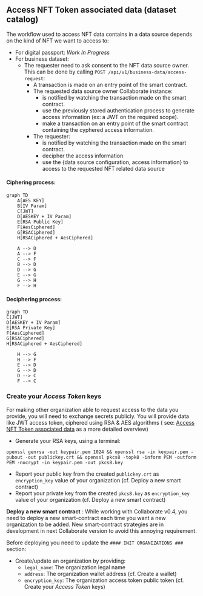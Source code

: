 ## Access NFT Token associated data (dataset catalog)

The workflow used to access NFT data contains in a data source depends on the kind of NFT we want to
access to:

* For digital passport: _Work In Progress_
* For business dataset:
    * The requester need to ask consent to the NFT data source owner. This can be done by
      calling `POST /api/v1/business-data/access-request`:
        * A transaction is made on an entry point of the smart contract.
        * The requested data source owner Collaborate instance:
            * is notified by watching the transaction made on the smart contract.
            * use the previously stored authentication process to generate access information (ex: a
              JWT on the required scope).
            * make a transaction on an entry point of the smart contract containing the cyphered
              access information.
        * The requester:
            * is notified by watching the transaction made on the smart contract.
            * decipher the access information
            * use the {data source configuration, access information} to access to the requested NFT
              related data source

#### Ciphering process:

```mermaid
graph TD
    A[AES KEY] 
    B[IV Param]
    C[JWT]
    D[AESKEY + IV Param]
    E[RSA Public Key]
    F[AesCiphered]
    G[RSACiphered]
    H[RSACiphered + AesCiphered]

    A --> D
    A --> F
    C --> F
    B --> D
    D --> G
    E --> G
    G --> H
    F --> H
```

#### Deciphering process:

```mermaid
graph TD
C[JWT]
D[AESKEY + IV Param]
E[RSA Private Key]
F[AesCiphered]
G[RSACiphered]
H[RSACiphered + AesCiphered]

    H --> G 
    H --> F
    E --> D 
    G --> D
    D --> C
    F --> C
```


### Create your _Access Token_ keys
For making other organization able to request access to the data you provide, you will need to
exchange secrets publicly. You will provide data like JWT access token, ciphered using RSA & AES
algorithms (
see: [Access NFT Token associated data](https://gitlab.com/xdev-tech/xdev-enterprise-business-network/collaborate/-/blob/develop/doc/access-nft-dataset-catalog.md)
as a more detailed overview)

* Generate your RSA keys, using a terminal:

```shell
openssl genrsa -out keypair.pem 1024 && openssl rsa -in keypair.pem -pubout -out publickey.crt && openssl pkcs8 -topk8 -inform PEM -outform PEM -nocrypt -in keypair.pem -out pkcs8.key
```

* Report your public key from the created `publickey.crt` as `encryption_key` value of your
  organization (cf. Deploy a new smart contract)
* Report your private key from the created `pkcs8.key` as `encryption_key` value of your
  organization (cf. Deploy a new smart contract)

**Deploy a new smart contract** : While working with Collaborate v0.4, you need to deploy a new
smart-contract each time you want a new organization to be added. New smart-contract strategies are
in development in next Collaborate version to avoid this annoying requirement.

Before deploying you need to update the `#### INIT ORGANIZATIONS ###` section:

* Create/update an organization by providing:
    * `legal_name`: The organization legal name
    * `address`: The organization wallet address (cf. Create a wallet)
    * `encryption_key`: The organization access token public token (cf. Create your _Access Token_
      keys)
